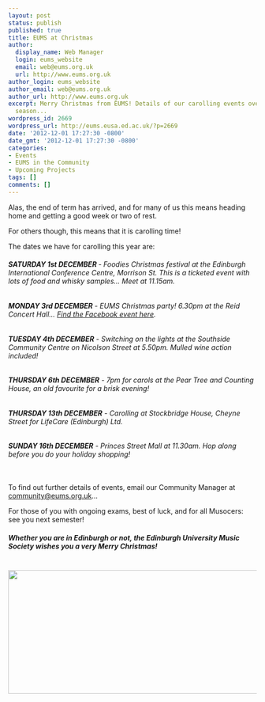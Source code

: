 ```yaml
---
layout: post
status: publish
published: true
title: EUMS at Christmas
author:
  display_name: Web Manager
  login: eums_website
  email: web@eums.org.uk
  url: http://www.eums.org.uk
author_login: eums_website
author_email: web@eums.org.uk
author_url: http://www.eums.org.uk
excerpt: Merry Christmas from EUMS! Details of our carolling events over the festive
  season...
wordpress_id: 2669
wordpress_url: http://eums.eusa.ed.ac.uk/?p=2669
date: '2012-12-01 17:27:30 -0800'
date_gmt: '2012-12-01 17:27:30 -0800'
categories:
- Events
- EUMS in the Community
- Upcoming Projects
tags: []
comments: []
---
```

<p>Alas, the end of term has arrived, and for many of us this means heading home and getting a good week or two of rest.</p></p>
<p>For others though, this means that it is carolling time!</p></p>
<p>The dates we have for carolling this year are:</p></p>
<h6><strong>SATURDAY 1st DECEMBER </strong>- <em>Foodies Christmas festival at the Edinburgh International Conference Centre, Morrison St. This is a ticketed event with lots of food and whisky samples... Meet at 11.15am.</em></h6></p>
<h6><strong>MONDAY 3rd DECEMBER</strong> - <em>EUMS Christmas party! 6.30pm at the Reid Concert Hall... </em><a title="Facebook event here..." href="https://www.facebook.com/events/452787524778539/" target="_blank">Find the Facebook event here</a>.</h6></p>
<h6><strong>TUESDAY 4th DECEMBER</strong> -<em> Switching on the lights at the </em><em>Southside Community Centre on Nicolson Street at 5.50pm. Mulled wine action included!</em></h6></p>
<h6><strong>THURSDAY 6th DECEMBER</strong> -<em> 7pm for carols at the Pear Tree and Counting House, an old favourite for a brisk evening!</em></h6></p>
<h6><strong>THURSDAY 13th DECEMBER</strong> -<em> Carolling at Stockbridge House, Cheyne Street for LifeCare (Edinburgh) Ltd. </em></h6></p>
<h6><strong>SUNDAY 16th DECEMBER</strong> - <em>Princes Street Mall at 11.30am. Hop along before you do your holiday shopping!</em></h6><br />
To find out further details of events, email our Community Manager at <a title="Email us!" href="mailto:community@eums.org.uk" target="_blank">community@eums.org.uk</a>...</p>
<p>For those of you with ongoing exams, best of luck, and for all Musocers: see you next semester!</p></p>
<h5><em><strong>Whether you are in Edinburgh or not, the Edinburgh University Music Society wishes you a very Merry Christmas!</strong></em></h5><br />
<img src="http://eums.eusa.ed.ac.uk/wp-content/uploads/images/w620/merryxmas.png" alt="" width="620" height="250" /></p>
